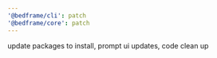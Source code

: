 ```yaml
---
'@bedframe/cli': patch
'@bedframe/core': patch
---
```


update packages to install, prompt ui updates, code clean up
